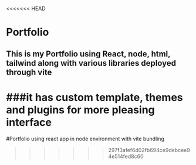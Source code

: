 <<<<<<< HEAD
# Portfolio
## This is my Portfolio using React, node, html, tailwind along with various libraries deployed through vite
###it has custom template, themes and plugins for more pleasing interface
=======
#Portfolio
using react app in node environment with vite bundling
>>>>>>> 297f3afef6d02fb694ce9debcee94e514fed8c60

